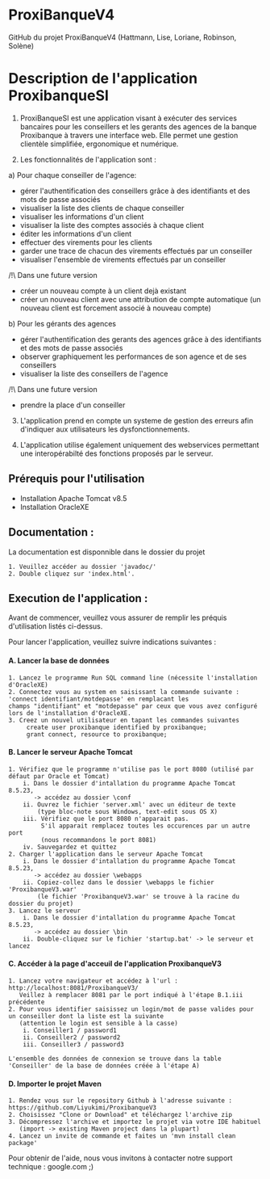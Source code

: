# ProxiBanqueV4
GitHub du projet ProxiBanqueV4 (Hattmann, Lise, Loriane, Robinson, Solène)

# Description de l'application ProxibanqueSI
1) ProxiBanqueSI est une application visant à exécuter des services bancaires pour les conseillers et les gerants des agences de la banque Proxibanque à travers une interface web.
Elle permet une gestion clientèle simplifiée, ergonomique et numérique.

2) Les fonctionnalités de l'application sont :

a) Pour chaque conseiller de l'agence:
* gérer l'authentification des conseillers grâce à des identifiants et des mots de passe associés
* visualiser la liste des clients de chaque conseiller
* visualiser les informations d'un client
* visualiser la liste des comptes associés à chaque client
* éditer les informations d'un client
* effectuer des virements pour les clients
* garder une trace de chacun des virements effectués par un conseiller
* visualiser l'ensemble de virements effectués par un conseiller

/!\ Dans une future version
* créer un nouveau compte à un client dejà existant
* créer un nouveau client avec une attribution de compte automatique (un nouveau client est forcement associé à nouveau compte)

b) Pour les gérants des agences
* gérer l'authentification des gerants des agences grâce à des identifiants et des mots de passe associés
* observer graphiquement les performances de son agence et de ses conseillers
* visualiser la liste des conseillers de l'agence

/!\ Dans une future version
* prendre la place d'un conseiller

3) L'application prend en compte un systeme de gestion des erreurs afin d'indiquer aux utilisateurs
les dysfonctionnements.

4) L'application utilise également uniquement des webservices permettant une interopérabilté des fonctions proposés par le serveur.

## Prérequis pour l'utilisation
* Installation Apache Tomcat v8.5
* Installation OracleXE

## Documentation :
La documentation est disponnible dans le dossier du projet

	1. Veuillez accéder au dossier 'javadoc/'
	2. Double cliquez sur 'index.html'.

## Execution de l'application :
Avant de commencer, veuillez vous assurer de remplir les préquis d'utilisation listés ci-dessus.

Pour lancer l'application, veuillez suivre indications suivantes :
#### A. Lancer la base de données
	1. Lancez le programme Run SQL command line (nécessite l'installation d'OracleXE)
	2. Connectez vous au system en saisissant la commande suivante : 'connect identifiant/motdepasse' en remplacant les 
	champs "identifiant" et "motdepasse" par ceux que vous avez configuré lors de l'installation d'OracleXE.
	3. Creez un nouvel utilisateur en tapant les commandes suivantes
		 create user proxibanque identified by proxibanque;
		 grant connect, resource to proxibanque;	 

#### B. Lancer le serveur Apache Tomcat
	1. Vérifiez que le programme n'utilise pas le port 8080 (utilisé par défaut par Oracle et Tomcat)
		i. Dans le dossier d'intallation du programme Apache Tomcat 8.5.23,
		   -> accédez au dossier \conf
		ii. Ouvrez le fichier 'server.xml' avec un éditeur de texte 
		    (type bloc-note sous Windows, text-edit sous OS X)
		iii. Vérifiez que le port 8080 n'apparait pas.
		     S'il apparait remplacez toutes les occurences par un autre port
		     (nous recommandons le port 8081)
		iv. Sauvegardez et quittez
	2. Charger l'application dans le serveur Apache Tomcat
		i. Dans le dossier d'intallation du programme Apache Tomcat 8.5.23,
		   -> accédez au dossier \webapps
		ii. Copiez-collez dans le dossier \webapps le fichier 'ProxibanqueV3.war'
	   	    (le fichier 'ProxibanqueV3.war' se trouve à la racine du dossier du projet)
	3. Lancez le serveur
		i. Dans le dossier d'intallation du programme Apache Tomcat 8.5.23,
		   -> accédez au dossier \bin
		ii. Double-cliquez sur le fichier 'startup.bat' -> le serveur et lancez	 

#### C. Accéder à la page d'acceuil de l'application ProxibanqueV3
	1. Lancez votre navigateur et accédez à l'url : http://localhost:8081/ProxibanqueV3/
	   Veillez à remplacer 8081 par le port indiqué à l'étape B.1.iii précédente
	2. Pour vous identifier saisissez un login/mot de passe valides pour un conseiller dont la liste est la suivante 
	   (attention le login est sensible à la casse)
	   	i. Conseiller1 / password1
		ii. Conseiller2 / password2
		iii. Conseiller3 / password3

	L'ensemble des données de connexion se trouve dans la table 'Conseiller' de la base de données créée à l'étape A)

#### D. Importer le projet Maven
	1. Rendez vous sur le repository Github à l'adresse suivante : https://github.com/Liyukimi/ProxibanqueV3
	2. Choisissez "Clone or Download" et téléchargez l'archive zip
	3. Décompressez l'archive et importez le projet via votre IDE habituel 
	   (import -> existing Maven project dans la plupart)
	4. Lancez un invite de commande et faites un 'mvn install clean package'

Pour obtenir de l'aide, nous vous invitons à contacter notre support technique : google.com ;)

